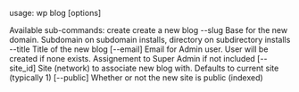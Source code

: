 usage: wp blog <sub-command> [options]

Available sub-commands:
   create   create a new blog
     --slug           Base for the new domain. Subdomain on subdomain installs, directory on subdirectory installs
     --title          Title of the new blog
     [--email]        Email for Admin user. User will be created if none exists. Assignement to Super Admin if not included
     [--site_id]      Site (network) to associate new blog with. Defaults to current site (typically 1)
     [--public]       Whether or not the new site is public (indexed)
